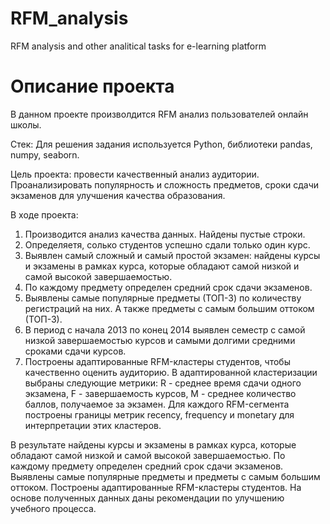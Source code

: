 # RFM_analysis
RFM analysis and other analitical tasks for e-learning platform
# Описание проекта
В данном проекте произволдится RFM анализ пользователей онлайн школы. 

Cтек: Для решения задания используется Python, библиотеки pandas, numpy, seaborn. 

Цель проекта: провести качественный анализ аудитории. Проанализировать популярность и сложность предметов, сроки сдачи экзаменов для улучшения качества образования.

В ходе проекта:
1. Производится анализ качества данных. Найдены пустые строки.
2. Определяетя, солько студентов успешно сдали только один курс.
3. Выявлен самый сложный и самый простой экзамен: найдены курсы и экзамены в рамках курса, которые обладают самой низкой и самой высокой завершаемостью.
4. По каждому предмету определен средний срок сдачи экзаменов. 
5. Выявлены самые популярные предметы (ТОП-3) по количеству регистраций на них. А также предметы с самым большим оттоком (ТОП-3). 
6. В период с начала 2013 по конец 2014 выявлен семестр с самой низкой завершаемостью курсов и самыми долгими средними сроками сдачи курсов.  
7. Построены адаптированные RFM-кластеры студентов, чтобы качественно оценить аудиторию. В адаптированной кластеризации выбраны следующие метрики: R - среднее время сдачи одного экзамена, F - завершаемость курсов, M - среднее количество баллов, получаемое за экзамен.  Для каждого RFM-сегмента построены границы метрик recency, frequency и monetary для интерпретации этих кластеров. 

В результате найдены курсы и экзамены в рамках курса, которые обладают самой низкой и самой высокой завершаемостью. По каждому предмету определен средний срок сдачи экзаменов. Выявлены самые популярные предметы и предметы с самым большим оттоком. Построены адаптированные RFM-кластеры студентов. На основе полученных данных даны рекомендации по улучшению учебного процесса.
